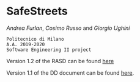 # SafeStreets

_Andrea Furlan_, _Cosimo Russo_ and _Giorgio Ughini_


    Politecnico di Milano
    A.A. 2019-2020
    Software Engineering II project

Version 1.2 of the RASD can be found [here](https://github.com/FurlanAndrea/FurlanRussoUghini/blob/master/DeliveryFolder/RASD1.2.pdf)

Version 1.1 of the DD document can be found [here](https://github.com/FurlanAndrea/FurlanRussoUghini/blob/master/DeliveryFolder/DD1.1.pdf).